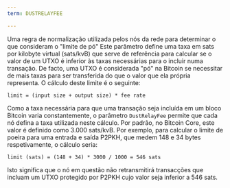 ```yaml
---
term: DUSTRELAYFEE

---
```

Uma regra de normalização utilizada pelos nós da rede para determinar o que consideram o "limite de pó" Este parâmetro define uma taxa em sats por kilobyte virtual (sats/kvB) que serve de referência para calcular se o valor de um UTXO é inferior às taxas necessárias para o incluir numa transação. De facto, uma UTXO é considerada "pó" na Bitcoin se necessitar de mais taxas para ser transferida do que o valor que ela própria representa. O cálculo deste limite é o seguinte:

```text
limit = (input size + output size) * fee rate
```

Como a taxa necessária para que uma transação seja incluída em um bloco Bitcoin varia constantemente, o parâmetro `DustRelayFee` permite que cada nó defina a taxa utilizada neste cálculo. Por padrão, no Bitcoin Core, este valor é definido como 3.000 sats/kvB. Por exemplo, para calcular o limite de poeira para uma entrada e saída P2PKH, que medem 148 e 34 bytes respetivamente, o cálculo seria:

```text
limit (sats) = (148 + 34) * 3000 / 1000 = 546 sats
```

Isto significa que o nó em questão não retransmitirá transacções que incluam um UTXO protegido por P2PKH cujo valor seja inferior a 546 sats.